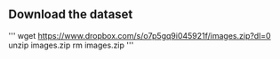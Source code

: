 ## Download the dataset
'''
wget https://www.dropbox.com/s/o7p5gq9i045921f/images.zip?dl=0
unzip images.zip
rm images.zip
'''
